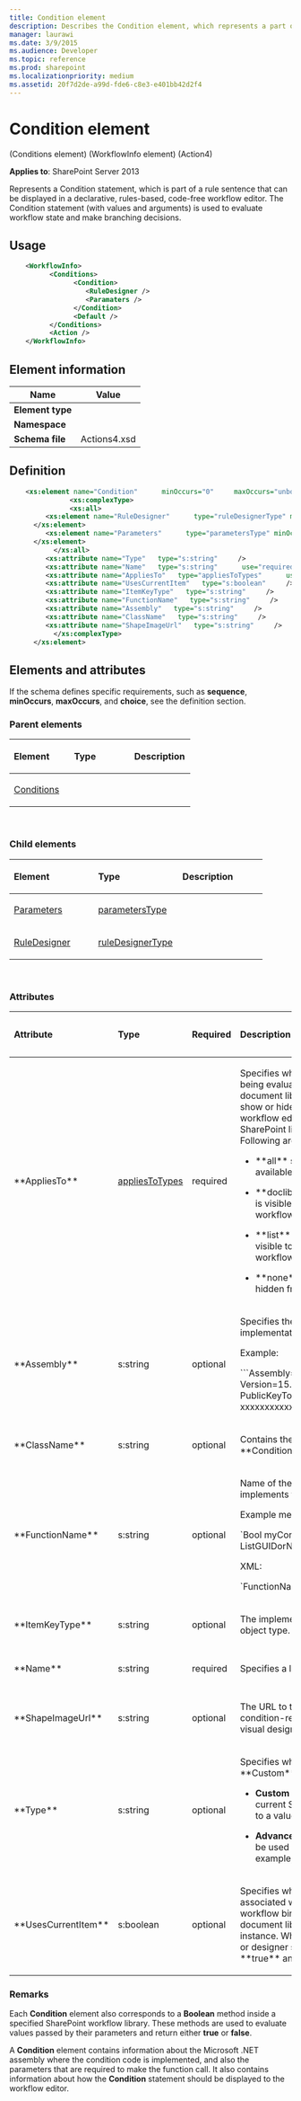 ```yaml
---
title: Condition element
description: Describes the Condition element, which represents a part of a rule sentence that can be displayed in a declarative, rules-based, code-free workflow editor.
manager: laurawi
ms.date: 3/9/2015
ms.audience: Developer
ms.topic: reference
ms.prod: sharepoint
ms.localizationpriority: medium
ms.assetid: 20f7d2de-a99d-fde6-c8e3-e401bb42d2f4
---
```


# Condition element 

(Conditions element) (WorkflowInfo element) (Action4)

**Applies to**: SharePoint Server 2013

Represents a Condition statement, which is part of a rule sentence that can be displayed in a declarative, rules-based, code-free workflow editor. The Condition statement (with values and arguments) is used to evaluate workflow state and make branching decisions.

## Usage

```XML 
    <WorkflowInfo>
          <Conditions>
                <Condition>
                   <RuleDesigner />
                   <Paramaters />
                </Condition>
                <Default />
          </Conditions>
          <Action />
    </WorkflowInfo>
```

## Element information

| Name | Value |
|---|---|
| **Element type**  |  |
| **Namespace**     |  |
| **Schema file**   | Actions4.xsd |

## Definition

```XML
    <xs:element name="Condition"      minOccurs="0"     maxOccurs="unbounded"    >
               <xs:complexType>
               <xs:all>
         <xs:element name="RuleDesigner"      type="ruleDesignerType" minOccurs="1"     maxOccurs="1"    >
      </xs:element>  
         <xs:element name="Parameters"      type="parametersType" minOccurs="1"     maxOccurs="1"    >
      </xs:element>  
           </xs:all>
         <xs:attribute name="Type"   type="s:string"     />
         <xs:attribute name="Name"   type="s:string"      use="required"     />
         <xs:attribute name="AppliesTo"   type="appliesToTypes"      use="required"     />
         <xs:attribute name="UsesCurrentItem"   type="s:boolean"     />
         <xs:attribute name="ItemKeyType"   type="s:string"     />
         <xs:attribute name="FunctionName"   type="s:string"     />
         <xs:attribute name="Assembly"   type="s:string"     />
         <xs:attribute name="ClassName"   type="s:string"     />
         <xs:attribute name="ShapeImageUrl"   type="s:string"     />
           </xs:complexType>
      </xs:element>  
```

## Elements and attributes

If the schema defines specific requirements, such as **sequence**, **minOccurs**, **maxOccurs**, and **choice**, see the definition section.

### Parent elements

<table>
<colgroup>
<col width="33%" />
<col width="33%" />
<col width="33%" />
</colgroup>
<thead>
<tr class="header">
<th align="left"><p>Element</p></th>
<th align="left"><p>Type</p></th>
<th align="left"><p>Description</p></th>
</tr>
</thead>
<tbody>
<tr class="odd">
<td align="left"><p><a href="conditions-element-workflowinfo-elementaction4.md">Conditions</a></p></td>
<td align="left"><p></p></td>
<td align="left"><p></p></td>
</tr>
</tbody>
</table>

<br/>

### Child elements

<table>
<colgroup>
<col width="33%" />
<col width="33%" />
<col width="33%" />
</colgroup>
<thead>
<tr class="header">
<th align="left"><p>Element</p></th>
<th align="left"><p>Type</p></th>
<th align="left"><p>Description</p></th>
</tr>
</thead>
<tbody>
<tr class="odd">
<td align="left"><p><a href="parameters-element-condition-elementconditions-elementworkflowinfo-elementaction.md">Parameters</a></p></td>
<td align="left"><p><a href="parameterstype-complextype-action4.md">parametersType</a></p></td>
<td align="left"><p></p></td>
</tr>
<tr class="even">
<td align="left"><p><a href="ruledesigner-element-condition-elementconditions-elementworkflowinfo-elementacti.md">RuleDesigner</a></p></td>
<td align="left"><p><a href="ruledesignertype-complextype-action4.md">ruleDesignerType</a></p></td>
<td align="left"><p></p></td>
</tr>
</tbody>
</table>

<br/>

### Attributes

<table>
<colgroup>
<col width="15%" />
<col width="15%" />
<col width="15%" />
<col width="35%" />
<col width="20%" />
</colgroup>
<thead>
<tr class="header">
<th align="left"><p>Attribute</p></th>
<th align="left"><p>Type</p></th>
<th align="left"><p>Required</p></th>
<th align="left"><p>Description</p></th>
<th align="left"><p>Possible values</p></th>
</tr>
</thead>
<tbody>
<tr class="odd">
<td align="left"><p>**AppliesTo**</p></td>
<td align="left"><p><a href="appliestotypes-simpletype-action4.md">appliesToTypes</a></p></td>
<td align="left"><p>required</p></td>
<td align="left"><p>Specifies whether the conditional statement that is being evaluated is applied to a SharePoint list or document library. By changing the value, you can show or hide a specific condition statement in the workflow editor, depending on the type of SharePoint list that the workflow is associated with. Following are allowable values:</p>
<ul>
<li><p>**all** specifies that a condition statement is available to all list and document library types.</p></li>
<li><p>**doclib** specifies that a condition statement is visible to the workflow editor only when the workflow is associated with a document library.</p></li>
<li><p>**list** specifies that a condition statement is visible to the workflow editor only when the workflow is associated with a SharePoint list.</p></li>
<li><p>**none** specifies that a condition statement is hidden from the workflow editor.</p></li>
</ul></td>
<td align="left"><p>Values of the appliesToTypes type.</p></td>
</tr>
<tr class="even">
<td align="left"><p>**Assembly**</p></td>
<td align="left"><p>s:string</p></td>
<td align="left"><p>optional</p></td>
<td align="left"><p>Specifies the .NET assembly that contains the implementation code for the **Condition** element.</p>
<p>Example:</p>
<p>```Assembly="Microsoft.SharePoint.WorkflowActions,
    Version=15.0.0.0,
    Culture=neutral,
    PublicKeyToken=c9b3ceac-xxxxx-xxxxx-xxxxx-xxxxxxxxxxxx"```
</p></td>
<td align="left"><p>Values of the s:string type.</p></td>
</tr>
<tr class="odd">
<td align="left"><p>**ClassName**</p></td>
<td align="left"><p>s:string</p></td>
<td align="left"><p>optional</p></td>
<td align="left"><p>Contains the fully qualified class name in which the **Condition** element code is implemented.</p></td>
<td align="left"><p>Values of the s:string type.</p></td>
</tr>
<tr class="even">
<td align="left"><p>**FunctionName**</p></td>
<td align="left"><p>s:string</p></td>
<td align="left"><p>optional</p></td>
<td align="left"><p>Name of the **Boolean** method in the class that implements the **Condition** code.</p>
<p><span class="label">Example method:</span></p>
<p><span class="code">`Bool myCondition(WorkflowContext context, string ListGUIDorName, int ItemWorkflowAttachedTo)`</span></p>
<p><span class="label">XML:</span></p>
<p><span class="code">`FunctionName="myCondition"`</span></p></td>
<td align="left"><p>Values of the s:string type.</p></td>
</tr>
<tr class="odd">
<td align="left"><p>**ItemKeyType**</p></td>
<td align="left"><p>s:string</p></td>
<td align="left"><p>optional</p></td>
<td align="left"><p>The implementation-specific identifier for the default object type.</p></td>
<td align="left"><p>Values of the s:string type.</p></td>
</tr>
<tr class="even">
<td align="left"><p>**Name**</p></td>
<td align="left"><p>s:string</p></td>
<td align="left"><p>required</p></td>
<td align="left"><p>Specifies a localized name of the condition.</p></td>
<td align="left"><p>Values of the s:string type.</p></td>
</tr>
<tr class="odd">
<td align="left"><p>**ShapeImageUrl**</p></td>
<td align="left"><p>s:string</p></td>
<td align="left"><p>optional</p></td>
<td align="left"><p>The URL to the image file representing the condition-related shape that is represented in the visual designer.</p></td>
<td align="left"><p>Values of the s:string type.</p></td>
</tr>
<tr class="even">
<td align="left"><p>**Type**</p></td>
<td align="left"><p>s:string</p></td>
<td align="left"><p>optional</p></td>
<td align="left"><p>Specifies whether the **Condition** element is **Custom** or **Advanced**.</p>
<ul>
<li><p><strong>Custom</strong> Used to compare a value found in the current SharePoint list or document library item to a value specified by the workflow designer.</p></li>
<li><p><strong>Advanced</strong> Used to indicate that a Condition can be used to compare two values of any type (for example, text, integers, and dates).</p></li>
</ul></td>
<td align="left"><p>Values of the s:string type.</p></td>
</tr>
<tr class="odd">
<td align="left"><p>**UsesCurrentItem**</p></td>
<td align="left"><p>s:boolean</p></td>
<td align="left"><p>optional</p></td>
<td align="left"><p>Specifies whether the item currently selected is associated with the workflow. If set to **true**, the workflow binds to the SharePoint list item or document library item that started the workflow instance. When using a declarative workflow editor or designer surface, this value always returns **true** and cannot be changed.</p></td>
<td align="left"><p>Values of the s:boolean type.</p></td>
</tr>
</tbody>
</table>

### Remarks

Each **Condition** element also corresponds to a **Boolean** method inside a specified SharePoint workflow library. These methods are used to evaluate values passed by their parameters and return either **true** or **false**.

A **Condition** element contains information about the Microsoft .NET assembly where the condition code is implemented, and also the parameters that are required to make the function call. It also contains information about how the **Condition** statement should be displayed to the workflow editor.









